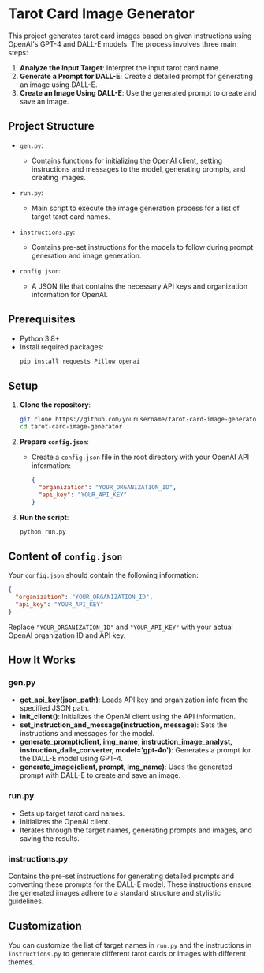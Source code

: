 # Tarot Card Image Generator

This project generates tarot card images based on given instructions using OpenAI's GPT-4 and DALL-E models. The process involves three main steps:

1. **Analyze the Input Target**: Interpret the input tarot card name.
2. **Generate a Prompt for DALL-E**: Create a detailed prompt for generating an image using DALL-E.
3. **Create an Image Using DALL-E**: Use the generated prompt to create and save an image.

## Project Structure

- `gen.py`: 
  - Contains functions for initializing the OpenAI client, setting instructions and messages to the model, generating prompts, and creating images.
  
- `run.py`: 
  - Main script to execute the image generation process for a list of target tarot card names.
  
- `instructions.py`: 
  - Contains pre-set instructions for the models to follow during prompt generation and image generation.
  
- `config.json`: 
  - A JSON file that contains the necessary API keys and organization information for OpenAI.

## Prerequisites

- Python 3.8+
- Install required packages:
  ```sh
  pip install requests Pillow openai
  ```

## Setup

1. **Clone the repository**:
    ```sh
    git clone https://github.com/yourusername/tarot-card-image-generator.git
    cd tarot-card-image-generator
    ```

2. **Prepare `config.json`**:
    - Create a `config.json` file in the root directory with your OpenAI API information:

      ```json
      {
        "organization": "YOUR_ORGANIZATION_ID",
        "api_key": "YOUR_API_KEY"
      }
      ```

3. **Run the script**:
    ```sh
    python run.py
    ```

## Content of `config.json`

Your `config.json` should contain the following information:

```json
{
  "organization": "YOUR_ORGANIZATION_ID",
  "api_key": "YOUR_API_KEY"
}
```

Replace `"YOUR_ORGANIZATION_ID"` and `"YOUR_API_KEY"` with your actual OpenAI organization ID and API key.

## How It Works

### gen.py

- **get_api_key(json_path)**: Loads API key and organization info from the specified JSON path.
- **init_client()**: Initializes the OpenAI client using the API information.
- **set_instruction_and_message(instruction, message)**: Sets the instructions and messages for the model.
- **generate_prompt(client, img_name, instruction_image_analyst, instruction_dalle_converter, model='gpt-4o')**: 
  Generates a prompt for the DALL-E model using GPT-4.
- **generate_image(client, prompt, img_name)**: Uses the generated prompt with DALL-E to create and save an image.

### run.py

- Sets up target tarot card names.
- Initializes the OpenAI client.
- Iterates through the target names, generating prompts and images, and saving the results.

### instructions.py

Contains the pre-set instructions for generating detailed prompts and converting these prompts for the DALL-E model. These instructions ensure the generated images adhere to a standard structure and stylistic guidelines.

## Customization

You can customize the list of target names in `run.py` and the instructions in `instructions.py` to generate different tarot cards or images with different themes.